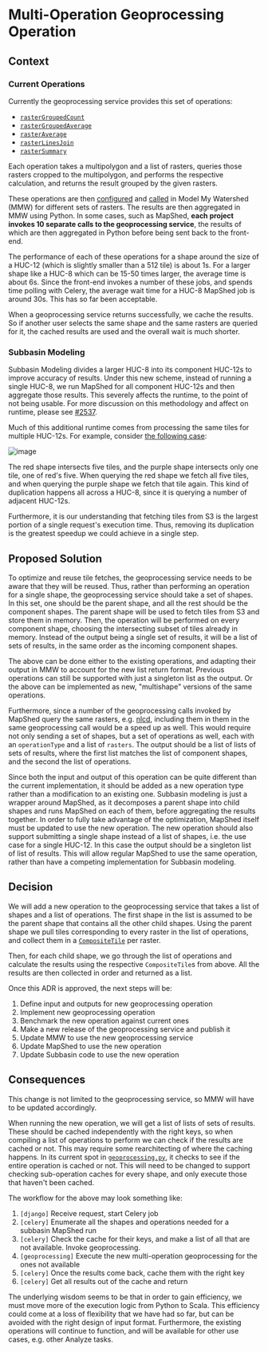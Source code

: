 # Multi-Operation Geoprocessing Operation

## Context

### Current Operations

Currently the geoprocessing service provides this set of operations:

  * [`rasterGroupedCount`][github 1]
  * [`rasterGroupedAverage`][github 2]
  * [`rasterAverage`][github 3]
  * [`rasterLinesJoin`][github 4]
  * [`rasterSummary`][github 5]

Each operation takes a multipolygon and a list of rasters, queries those
rasters cropped to the multipolygon, and performs the respective calculation,
and returns the result grouped by the given rasters.

These operations are then [configured][github 6] and [called][github 7] in
Model My Watershed (MMW) for different sets of rasters. The results are then
aggregated in MMW using Python. In some cases, such as MapShed, **each project
invokes 10 separate calls to the geoprocessing service**, the results of which
are then aggregated in Python before being sent back to the front-end.

The performance of each of these operations for a shape around the size of a
HUC-12 (which is slightly smaller than a 512 tile) is about 1s. For a larger
shape like a HUC-8 which can be 15-50 times larger, the average time is about
6s. Since the front-end invokes a number of these jobs, and spends time polling
with Celery, the average wait time for a HUC-8 MapShed job is around 30s. This
has so far been acceptable.

When a geoprocessing service returns successfully, we cache the results. So if
another user selects the same shape and the same rasters are queried for it,
the cached results are used and the overall wait is much shorter.

### Subbasin Modeling

Subbasin Modeling divides a larger HUC-8 into its component HUC-12s to improve
accuracy of results. Under this new scheme, instead of running a single HUC-8,
we run MapShed for all component HUC-12s and then aggregate those results. This
severely affects the runtime, to the point of not being usable. For more
discussion on this methodology and affect on runtime, please see
[#2537][github 8].

Much of this additional runtime comes from processing the same tiles for
multiple HUC-12s. For example, consider [the following case][ocks]:

![image][githubusercontent]

The red shape intersects five tiles, and the purple shape intersects only one
tile, one of red's five. When querying the red shape we fetch all five tiles,
and when querying the purple shape we fetch that tile again. This kind of
duplication happens all across a HUC-8, since it is querying a number of
adjacent HUC-12s.

Furthermore, it is our understanding that fetching tiles from S3 is the largest
portion of a single request's execution time. Thus, removing its duplication is
the greatest speedup we could achieve in a single step.

## Proposed Solution

To optimize and reuse tile fetches, the geoprocessing service needs to be aware
that they will be reused. Thus, rather than performing an operation for a
single shape, the geoprocessing service should take a set of shapes. In this
set, one should be the parent shape, and all the rest should be the component
shapes. The parent shape will be used to fetch tiles from S3 and store them in
memory. Then, the operation will be performed on every component shape,
choosing the intersecting subset of tiles already in memory. Instead of the
output being a single set of results, it will be a list of sets of results, in
the same order as the incoming component shapes.

The above can be done either to the existing operations, and adapting their
output in MMW to account for the new list return format. Previous operations
can still be supported with just a singleton list as the output. Or the above
can be implemented as new, "multishape" versions of the same operations.

Furthermore, since a number of the geoprocessing calls invoked by MapShed query
the same rasters, e.g. [n][github 9][l][github 10][c][github 11][d][github 12],
including them in them in the same geoprocessing call would be a speed up as
well. This would require not only sending a set of shapes, but a set of
operations as well, each with an `operationType` and a list of `rasters`. The
output should be a list of lists of sets of results, where the first list
matches the list of component shapes, and the second the list of operations.

Since both the input and output of this operation can be quite different than
the current implementation, it should be added as a new operation type rather
than a modification to an existing one. Subbasin modeling is just a wrapper
around MapShed, as it decomposes a parent shape into child shapes and runs
MapShed on each of them, before aggregating the results together. In order to
fully take advantage of the optimization, MapShed itself must be updated to use
the new operation. The new operation should also support submitting a single
shape instead of a list of shapes, i.e. the use case for a single HUC-12. In
this case the output should be a singleton list of list of results. This will
allow regular MapShed to use the same operation, rather than have a competing
implementation for Subbasin modeling.

## Decision

We will add a new operation to the geoprocessing service that takes a list of
shapes and a list of operations. The first shape in the list is assumed to be
the parent shape that contains all the other child shapes. Using the parent
shape we pull tiles corresponding to every raster in the list of operations,
and collect them in a [`CompositeTile`][github 13] per raster.

Then, for each child shape, we go through the list of operations and calculate
the results using the respective `CompositeTile`s from above. All the results
are then collected in order and returned as a list.

Once this ADR is approved, the next steps will be:

  1. Define input and outputs for new geoprocessing operation
  2. Implement new geoprocessing operation
  3. Benchmark the new operation against current ones
  4. Make a new release of the geoprocessing service and publish it
  5. Update MMW to use the new geoprocessing service
  6. Update MapShed to use the new operation
  7. Update Subbasin code to use the new operation

## Consequences

This change is not limited to the geoprocessing service, so MMW will have to be
updated accordingly.

When running the new operation, we will get a list of lists of sets of results.
These should be cached independently with the right keys, so when compiling a
list of operations to perform we can check if the results are cached or not.
This may require some rearchitecting of where the caching happens. In its
current spot in [`geoprocessing.py`][github 14], it checks to see if the entire
operation is cached or not. This will need to be changed to support checking
sub-operation caches for every shape, and only execute those that haven't been
cached.

The workflow for the above may look something like:

  1. `[django]` Receive request, start Celery job
  2. `[celery]` Enumerate all the shapes and operations needed for a subbasin
     MapShed run
  3. `[celery]` Check the cache for their keys, and make a list of all that are
     not available. Invoke geoprocessing.
  4. `[geoprocessing]` Execute the new multi-operation geoprocessing for the
     ones not available
  5. `[celery]` Once the results come back, cache them with the right key
  6. `[celery]` Get all results out of the cache and return

The underlying wisdom seems to be that in order to gain efficiency, we must
move more of the execution logic from Python to Scala. This efficiency could
come at a loss of flexibility that we have had so far, but can be avoided with
the right design of input format. Furthermore, the existing operations will
continue to function, and will be available for other use cases, e.g. other
Analyze tasks.

[github 1]: https://github.com/WikiWatershed/mmw-geoprocessing/blob/c212f29e0b090dd9624b8f637e59fdf6cbbf4f4c/api/src/main/scala/Geoprocessing.scala#L240
[github 2]: https://github.com/WikiWatershed/mmw-geoprocessing/blob/c212f29e0b090dd9624b8f637e59fdf6cbbf4f4c/api/src/main/scala/Geoprocessing.scala#L192
[github 3]: https://github.com/WikiWatershed/mmw-geoprocessing/blob/c212f29e0b090dd9624b8f637e59fdf6cbbf4f4c/api/src/main/scala/Geoprocessing.scala#L149
[github 4]: https://github.com/WikiWatershed/mmw-geoprocessing/blob/c212f29e0b090dd9624b8f637e59fdf6cbbf4f4c/api/src/main/scala/Geoprocessing.scala#L114
[github 5]: https://github.com/WikiWatershed/mmw-geoprocessing/blob/c212f29e0b090dd9624b8f637e59fdf6cbbf4f4c/api/src/main/scala/Geoprocessing.scala#L281
[github 6]: https://github.com/WikiWatershed/model-my-watershed/blob/3ec450adc9ffb84b5483ccdc338cdeacb36f8b2b/src/mmw/mmw/settings/base.py#L428-L619
[github 7]: https://github.com/WikiWatershed/model-my-watershed/blob/3ec450adc9ffb84b5483ccdc338cdeacb36f8b2b/src/mmw/apps/modeling/mapshed/tasks.py#L477-L489
[github 8]: https://github.com/WikiWatershed/model-my-watershed/pull/2537
[github 9]: https://github.com/WikiWatershed/model-my-watershed/blob/3ec450adc9ffb84b5483ccdc338cdeacb36f8b2b/src/mmw/mmw/settings/base.py#L463
[github 10]: https://github.com/WikiWatershed/model-my-watershed/blob/3ec450adc9ffb84b5483ccdc338cdeacb36f8b2b/src/mmw/mmw/settings/base.py#L478
[github 11]: https://github.com/WikiWatershed/model-my-watershed/blob/3ec450adc9ffb84b5483ccdc338cdeacb36f8b2b/src/mmw/mmw/settings/base.py#L513
[github 12]: https://github.com/WikiWatershed/model-my-watershed/blob/3ec450adc9ffb84b5483ccdc338cdeacb36f8b2b/src/mmw/mmw/settings/base.py#L537
[github 13]: https://github.com/locationtech/geotrellis/blob/master/raster/src/main/scala/geotrellis/raster/CompositeTile.scala
[github 14]: https://github.com/WikiWatershed/model-my-watershed/blob/3ec450adc9ffb84b5483ccdc338cdeacb36f8b2b/src/mmw/apps/modeling/geoprocessing.py#L62
[githubusercontent]: https://user-images.githubusercontent.com/1430060/35651490-e1fc5f38-06ad-11e8-8f07-994aae77a43c.png
[ocks]: http://bl.ocks.org/anonymous/raw/bf3ee7a3e3315b4e872476bd7e4bb479/

